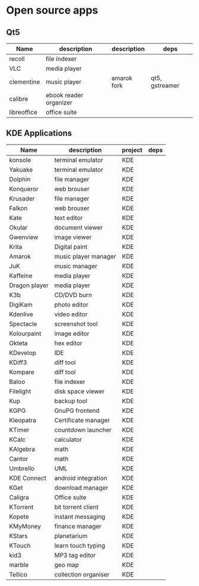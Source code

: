 
# Open source apps

## Qt5

| Name        | description            | description | deps               |
| ---------   | ---------------------- | ----------- | ------------------ |
| recoll      | file indexer           |             |                    |
| VLC         | media player           |             |                    |
| clementine  | music player           | amarok fork | qt5, gstreamer     |
| calibre     | ebook reader organizer |             |                    |
| libreoffice | office suite           |             |                    |

## KDE Applications

| Name          | description          | project | deps   |
| ---------     | ------------------   | ------  | ------ |
| konsole       | terminal emulator    | KDE     |        |
| Yakuake       | terminal emulator    | KDE     |        |
| Dolphin       | file manager         | KDE     |        |
| Konqueror     | web brouser          | KDE     |        |
| Krusader      | file manager         | KDE     |        |
| Falkon        | web brouser          | KDE     |        |
| Kate          | text editor          | KDE     |        |
| Okular        | document viewer      | KDE     |        |
| Gwenview      | image viewer         | KDE     |        |
| Krita         | Digital paint        | KDE     |        |
| Amarok        | music player manager | KDE     |        |
| JuK           | music manager        | KDE     |        |
| Kaffeine      | media player         | KDE     |        |
| Dragon player | media player         | KDE     |        |
| K3b           | CD/DVD burn          | KDE     |        |
| DigiKam       | photo editor         | KDE     |        |
| Kdenlive      | video editor         | KDE     |        |
| Spectacle     | screenshot tool      | KDE     |        |
| Kolourpaint   | image editor         | KDE     |        |
| Okteta        | hex editor           | KDE     |        |
| KDevelop      | IDE                  | KDE     |        |
| KDiff3        | diff tool            | KDE     |        |
| Kompare       | diff tool            | KDE     |        |
| Baloo         | file indexer         | KDE     |        |
| Filelight     | disk space viewer    | KDE     |        |
| Kup           | backup tool          | KDE     |        |
| KGPG          | GnuPG frontend       | KDE     |        |
| Kleopatra     | Certificate manager  | KDE     |        |
| KTimer        | countdown launcher   | KDE     |        |
| KCalc         | calculator           | KDE     |        |
| KAlgebra      | math                 | KDE     |        |
| Cantor        | math                 | KDE     |        |
| Umbrello      | UML                  | KDE     |        |
| KDE Connect   | android integration  | KDE     |        |
| KGet          | download manager     | KDE     |        |
| Caligra       | Office suite         | KDE     |        |
| KTorrent      | bit torrent client   | KDE     |        |
| Kopete        | instant messaging    | KDE     |        |
| KMyMoney      | finance manager      | KDE     |        |
| KStars        | planetarium          | KDE     |        |
| KTouch        | learn touch typing   | KDE     |        |
| kid3          | MP3 tag editor       | KDE     |        |
| marble        | geo map              | KDE     |        |
| Tellico       | collection organiser | KDE     |        |

